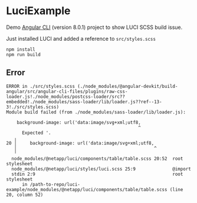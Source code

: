 # LuciExample

Demo [Angular CLI](https://github.com/angular/angular-cli) (version 8.0.1) project to show LUCI SCSS build issue.

Just installed LUCI and added a reference to `src/styles.scss`

```
npm install
npm run build
```

## Error

```
ERROR in ./src/styles.scss (./node_modules/@angular-devkit/build-angular/src/angular-cli-files/plugins/raw-css-loader.js!./node_modules/postcss-loader/src??embedded!./node_modules/sass-loader/lib/loader.js??ref--13-3!./src/styles.scss)
Module build failed (from ./node_modules/sass-loader/lib/loader.js):

    background-image: url('data:image/svg+xml;utf8,
                                                  ^
      Expected '.
   ╷
20 │     background-image: url('data:image/svg+xml;utf8,
   │                                                    ^
   ╵
  node_modules/@netapp/luci/components/table/table.scss 20:52  root stylesheet
  node_modules/@netapp/luci/styles/luci.scss 25:9              @import
  stdin 2:9                                                    root stylesheet
      in /path-to-repo/luci-example/node_modules/@netapp/luci/components/table/table.scss (line 20, column 52)
```
